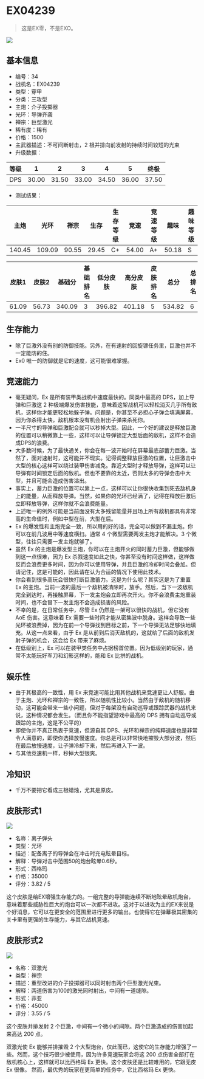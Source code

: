 # EX04239

> 这是EX零，不是EXO。

<img src="/ships/ship_34.png" style={{zoom:1}}/>

## 基本信息

- 编号：34
- 战机名：EX04239
- 类型：穿甲
- 分类：三攻型
- 主炮：介子投掷器
- 光环：导弹齐袭
- 禅宗：巨型激光
- 稀有度：稀有
- 价格：1500
- 主武器描述：不可间断射击，2 根并排向前发射的持续时间较短的光束
- 升级数据：

| 等级 | 1 | 2 | 3 | 4 | 5 | 终极 |
|--|--|--|--|--|--|--|
| DPS | 30.00 | 31.50 | 33.00 | 34.50 | 36.00 | 37.50 |

- 测试结果：

| 主炮 | 光环 | 禅宗 | 生存 | 生存等级 | 竞速 | 竞速等级 | 趣味 | 趣味等级 |
|--|--|--|--|--|--|--|--|--|
| 140.45 | 109.09 | 90.55 | 29.45 | C+ | 54.00 | A+ | 50.18 | S |

| 皮肤1 | 皮肤2 | 基础分 | 基础排名 | 低分皮肤 | 高分皮肤 | 皮肤排名 | 总分 | 总排名 |
|--|--|--|--|--|--|--|--|--|
| 61.09 | 56.73 | 340.09 | 3 | 396.82 | 401.18 | 5 | 534.82 | 6 |

## 生存能力

- 除了巨激外没有别的防御技能。另外，在有速射的回旋镖任务里，巨激也并不一定能防的住。
- Ex0 唯一的防御就是它的速度，这可能很难掌握。

## 竞速能力

- 毫无疑问，Ex 是所有装甲类战机中速度最快的。同类中最高的 DPS，加上导弹和巨激这 2 种极端爆发伤害技能，意味着这架战机可以轻松消灭几乎所有敌机，这样你才能更轻松地躲子弹。问题是，你甚至不必担心子弹会填满屏幕，因为你杀得太快，敌机根本没有机会射出子弹来杀死你。
- 一半尺寸的导弹和巨激配合就可以秒掉大型。因此，一个好的建议是释放巨激的位置可以稍微靠上一些，这样可以让导弹锁定大型后面的敌机，这样不会造成DPS的浪费。
- 大多数时候，为了最快通关，你会在每一波开始时在屏幕最底部蓄力巨激。当然了，面对速射时，这可能并不现实。记得调整释放巨激的位置，让巨激击中大型的核心这样可以绕过装甲伤害减免。靠近大型时才释放导弹，这样可以让导弹有时间锁定后面的敌机。但也不要靠的太近，否则太多的导弹会击中大型，并且可能会造成伤害溢出。
- 事实上，蓄力巨激的位置可以靠上一点，这样可以让你很快收集到死去敌机身上的能量，从而释放导弹。当然，如果你的光环已经满了，记得在释放巨激后立即释放导弹，这样你就不会浪费能量。
- 上述唯一的例外可能是当前面没有太多残留能量并且场上所有敌机都具有非常高的生命值时，例如中型在前，大型在后。
- Ex 的爆发性和主炮完全一致，所以用的好的话，完全可以做到不漏主炮。你可以在前几波用中等速度横扫。通常 4 个微型需要两发主炮才能解决。3 个微型，往往只需要一发主炮就够了。
- 虽然 Ex 的主炮是爆发型主炮，你可以在主炮开火的同时蓄力巨激，但能够做到这一点很难，因为 Ex 杀戮速度如此之快，你甚至没有时间这样做，这样做反而会浪费更多时间，因为你可以使用导弹，并且巨激的冷却时间会叠加。但请记住，这是可能的，因此请在认为合适的情况下使用此技术。
- 你会看到很多高玩会很快打断巨激蓄力。这是为什么呢？其实这是为了重置 Ex 的主炮。当前一波的最后一个敌机被清除时，放手。然后，当下一波敌机完全到达时，再接触屏幕，下一发主炮会立即再次开火。你不会浪费主炮重装时间，也不会冒下一发主炮不会造成损害的风险。
- 不幸的是，在日常任务中，尽管 Ex 仍然是一架可以很快的战机，但它没有 AoE 伤害。这意味着 Ex 需要一些时间才能从密集波中脱身。这样会导致一些光环被浪费掉，因为在前一个导弹找到目标之前，下一个导弹无法足够快地填充。从这一点来看，由于 Ex 是从前到后消灭敌机的，这就给了后面的敌机发射子弹的机会，这会给 Ex 带来了麻烦。
- 在低级别上，Ex 可以在装甲类任务中占据榜首位置。因为低级别的玩家，通常不太能玩好军刀和幻影这样的，能和 Ex 比拼的战机。

## 娱乐性

- 由于其极高的一致性，用 Ex 来竞速可能比用其他战机来竞速更让人舒服。由于主炮、光环和禅宗的一致性，所以随机性比较小。当然由于敌机的随机移动，这可能会带来一些小问题，但对于每架没有自动巡导或跟踪武器的战机来说，这种情况都会发生。（而且你不能指望游戏中最高的 DPS 拥有自动巡导或跟踪的主炮，这是不公平的）
- 即使你并不真正热衷于竞速，但源自其 DPS、光环和禅宗的纯粹速度也是非常令人满意的，即使你选择放慢速度。你总是可以非常快地摧毁大部分波，然后在最后放慢速度，让子弹冷却下来，然后再进入下一波。
- 与其他竞速机一样，秒掉大型很爽。

## 冷知识

- 千万不要把它看成三根蜡烛，尤其是原皮。

## 皮肤形式1

<img src="/ships/ship_34_apex_1.png" style={{zoom:1}}/>

- 名称：离子弹头
- 类型：光环
- 描述：配备离子的导弹会在冲击时充电眩晕目标。
- 解释：导弹对击中范围50的炮台眩晕0.6秒。
- 形式：西格玛
- 价格：35000
- 评分：3.82 / 5

这个皮肤是给EX增强生存能力的。一组完整的导弹能连续不断地眩晕敌机炮台，意味着那些威胁性巨大的炮台可以一次都不进攻。这对于以进攻为主的EX来说是个好消息，它可以在更安全的范围里进行更多的输出。也使得它在弹幕极其密集的关卡里有更强的生存能力，与其它战机竞速。

## 皮肤形式2

<img src="/ships/ship_34_apex_2.png" style={{zoom:1}}/>

- 名称：双激光
- 类型：禅宗
- 描述：重型改进的介子投掷器可以同时射击两个巨型激光光束。
- 解释：两道伤害为100的激光同时射出，中间有一道缝隙。
- 形式：菲亚
- 价格：45000
- 评分：3.55 / 5

这个皮肤并排发射 2 个巨激，中间有一个微小的间隙。两个巨激造成的伤害加起来高达 200 点。

双激光使 Ex 能够并排摧毁 2 个大型炮台，仅此而已，这使它的生存能力增强了一些。然而，这个技巧很少被使用，因为许多竞速玩家会将这 200 点伤害全部打在敌机核心上，这样就可以比西格玛 Ex 更快。这个皮肤还是比较难用的，它跟无皮 Ex 很像。 然而，最优秀的玩家在更简单的任务中，它比西格玛 Ex 更快。
